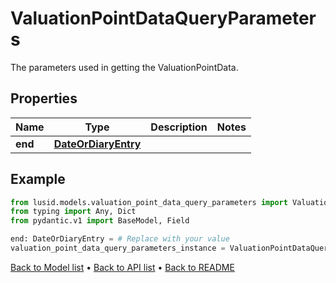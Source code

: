 # ValuationPointDataQueryParameters

The parameters used in getting the ValuationPointData.
## Properties
Name | Type | Description | Notes
------------ | ------------- | ------------- | -------------
**end** | [**DateOrDiaryEntry**](DateOrDiaryEntry.md) |  | 
## Example

```python
from lusid.models.valuation_point_data_query_parameters import ValuationPointDataQueryParameters
from typing import Any, Dict
from pydantic.v1 import BaseModel, Field

end: DateOrDiaryEntry = # Replace with your value
valuation_point_data_query_parameters_instance = ValuationPointDataQueryParameters(end=end)

```

[Back to Model list](../README.md#documentation-for-models) &#8226; [Back to API list](../README.md#documentation-for-api-endpoints) &#8226; [Back to README](../README.md)

